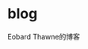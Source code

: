 # blog
Eobard Thawne的博客


<!-- 
    项目运行：npm run docs:dev
// https://www.imgurl.org/ 免费的图片链接地址，上传自己的图片就可以生成地址
    Markdown笔记书写格式注意
        1.
            如果md中有图片上传的话，如果不把图片前面的![image-xxx]替换掉,会在页面显示出来，不美观，
            可以在vscode中批量全部替换使用ctrl+f 将 !\[image-[0-9]+\]  全部替换成 ![]

         图标 
  // https://vuepress-theme-hope.github.io/v2/zh/guide/interface/icon.html#%E5%9B%BE%E6%A0%87%E7%B1%BB%E5%9E%8B
  // https://fontawesome.com/v6/search?o=r

# web-awesome  皇冠
# bolt  闪电
# code  代码
# snowflake 雪花
# terminal 控制台命令


  // "scripts": {
  //   "docs:build": "vuepress-webpack build src",
  //   "docs:clean-dev": "vuepress-webpack dev src --clean-cache",
  //   "docs:dev": "vuepress-webpack  dev src",
  //   "docs:update-package": "npx vp-update"
  // },

        2.
             如果md中有<img 标签的话，需要手动加入相对路径,否则不能回显图片
             将src=" 替换成  src="./

        3. 

            ---
                title: xxx              如果不设置 title ，那么页面中第一个一级标题的内容会被当作标题使用。
                icon: pen-to-square     设置当前md的图标
                date: 2022-01-01        设置当前md的日期
                home: true              设定该页面是首页还是普通页面。
                bgImage:                设定背景图片
                heroImage: /images/hero.png 首页大标题图片上的logo 
                heroHeight: 280         首页图片 <img> 标签的 height 属性。
                heroText: xxx           首页的大标题,设置为 null 来禁用首页大标题
                tagline: xxx            首页的标语
                editLink: false         禁用在github上编辑此页链接
                sidebar: false          禁用左边的侧边栏

                category:               设置当前md的分类
                - 苹果
                tag:                    设置当前md的标签
                - 红
                - 大
                - 圆
                star: true              设置当前md被星标了
                star: 10                一个被数字 `10` 星标了的香蕉文章。
                sticky: true
                cover: /assets/images/cover2.jpg    设置当前md的封面

                prev: false
                next: false         禁用 上一篇/下一篇 链接
                
            ---

 -->